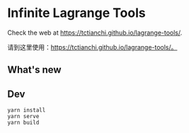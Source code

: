 # Infinite Lagrange Tools

Check the web at https://tctianchi.github.io/lagrange-tools/.

请到这里使用：https://tctianchi.github.io/lagrange-tools/。

## What's new

## Dev

```
yarn install
yarn serve
yarn build
```
